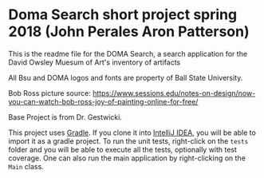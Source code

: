 # Doma Search short project spring 2018 (John Perales Aron Patterson)

This is the readme file for the DOMA Search, a search application for  the David Owsley Muesum of Art's inventory of artifacts

All Bsu and DOMA logos and fonts are property of Ball State University.

Bob Ross picture source: https://www.sessions.edu/notes-on-design/now-you-can-watch-bob-ross-joy-of-painting-online-for-free/

Base Project is from Dr. Gestwicki.

This project uses [Gradle](https://gradle.org/). If you clone it into [IntelliJ IDEA](https://www.jetbrains.com/idea/), 
you will be able to import it as a gradle project. To run the unit tests, right-click on the `tests` folder and you will be 
able to execute all the tests, optionally with test coverage. One can also run the main application by right-clicking 
on the `Main` class.
